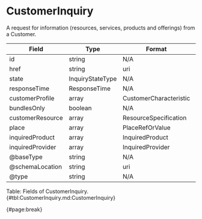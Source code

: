 <!--
    ATTENTION: This file was generated via gradle!
               Do NOT manually edit this file! Any such changes will be overwritten!
-->

# CustomerInquiry

A request for information (resources, services, products and offerings) from a Customer.

| Field | Type | Format | Required |
| ------- | ------- | ------- | --- |
| id | string | N/A | Yes |
| href | string | uri | No |
| state | InquiryStateType | N/A | Yes |
| responseTime | ResponseTime | N/A | Yes |
| customerProfile | array | CustomerCharacteristic | No |
| bundlesOnly | boolean | N/A | No |
| customerResource | array | ResourceSpecification | No |
| place | array | PlaceRefOrValue | No |
| inquiredProduct | array | InquiredProduct | No |
| inquiredProvider | array | InquiredProvider | No |
| @baseType | string | N/A | No |
| @schemaLocation | string | uri | No |
| @type | string | N/A | No |

Table: Fields of CustomerInquiry. {#tbl:CustomerInquiry.md:CustomerInquiry}

{#page:break}
